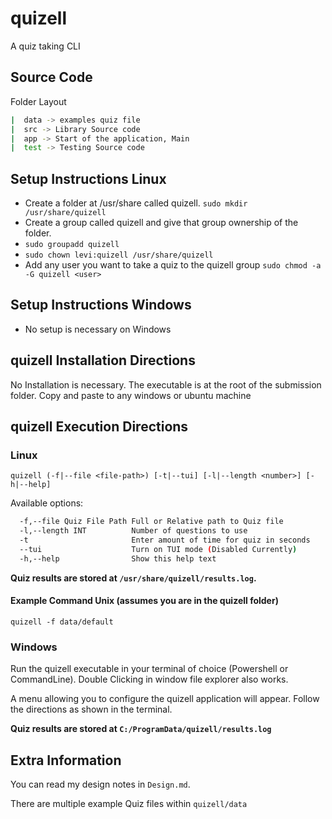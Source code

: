 # quizell

A quiz taking CLI

## Source Code

Folder Layout

```bash
|  data -> examples quiz file
|  src -> Library Source code
|  app -> Start of the application, Main
|  test -> Testing Source code
```

## Setup Instructions Linux

- Create a folder at /usr/share called quizell. `sudo mkdir /usr/share/quizell`
- Create a group called quizell and give that group ownership of the folder.
- `sudo groupadd quizell`
- `sudo chown levi:quizell /usr/share/quizell`
- Add any user you want to take a quiz to the quizell group `sudo chmod -a -G quizell <user>`

## Setup Instructions Windows

- No setup is necessary on Windows

## quizell Installation Directions

No Installation is necessary. The executable is at the root of the submission folder. Copy and paste to any windows or ubuntu machine

## quizell Execution Directions

### Linux

`quizell (-f|--file <file-path>) [-t|--tui] [-l|--length <number>] [-h|--help]`

Available options:

```bash
  -f,--file Quiz File Path Full or Relative path to Quiz file
  -l,--length INT          Number of questions to use
  -t                       Enter amount of time for quiz in seconds
  --tui                    Turn on TUI mode (Disabled Currently)
  -h,--help                Show this help text
```

**Quiz results are stored at `/usr/share/quizell/results.log`.**

#### Example Command Unix (assumes you are in the quizell folder)

`quizell -f data/default`

### Windows

Run the quizell executable in your terminal of choice (Powershell or CommandLine). Double Clicking in window file explorer also works.

A menu allowing you to configure the quizell application will appear. Follow the directions as shown in the terminal.

**Quiz results are stored at `C:/ProgramData/quizell/results.log`**

## Extra Information

You can read my design notes in `Design.md`.

There are multiple example Quiz files within `quizell/data`
